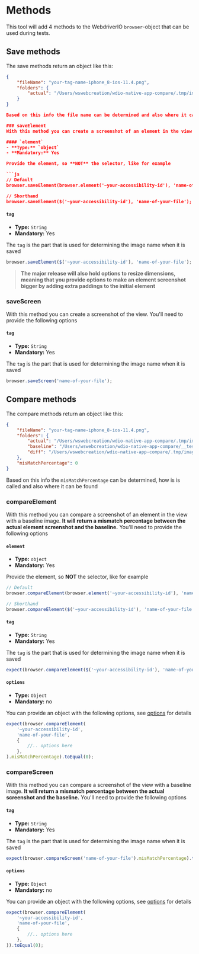 # Methods
This tool will add 4 methods to the WebdriverIO `browser`-object that can be used during tests.

## Save methods
The save methods return an object like this:

```json
{
    "fileName": "your-tag-name-iphone_8-ios-11.4.png",
    "folders": {
        "actual": "/Users/wswebcreation/wdio-native-app-compare/.tmp/image-compare/actual/iphone_8"
    }
}

Based on this info the file name can be determined and also where it can be found

### saveElement
With this method you can create a screenshot of an element in the view. You'll need to provide the following options

#### `element`
- **Type:** `object`
- **Mandatory:** Yes

Provide the element, so **NOT** the selector, like for example

```js
// Default
browser.saveElement(browser.element('~your-accessibility-id'), 'name-of-your-file');

// Shorthand
browser.saveElement($('~your-accessibility-id'), 'name-of-your-file');
```

#### `tag`
- **Type:** `String`
- **Mandatory:** Yes

The `tag` is the part that is used for determining the image name when it is saved

```js
browser.saveElement($('~your-accessibility-id'), 'name-of-your-file');
```

> **The major release will also hold options to resize dimensions, meaning that you provide options to make an element screenshot bigger by adding extra paddings to the initial element**

### saveScreen
With this method you can create a screenshot of the view. You'll need to provide the following options

#### `tag`
- **Type:** `String`
- **Mandatory:** Yes

The `tag` is the part that is used for determining the image name when it is saved

```js
browser.saveScreen('name-of-your-file');
```

## Compare methods
The compare methods return an object like this:

```json
{
    "fileName": "your-tag-name-iphone_8-ios-11.4.png",
    "folders": {
        "actual": "/Users/wswebcreation/wdio-native-app-compare/.tmp/image-compare/actual/iphone_8",
        "baseline": "/Users/wswebcreation/wdio-native-app-compare/__tests__/e2e/image-baseline/iphone_8",
        "diff": "/Users/wswebcreation/wdio-native-app-compare/.tmp/image-compare/diff/iphone_8"
    },
    "misMatchPercentage": 0
}
```

Based on this info the `misMatchPercentage` can be determined, how is is called and also where it can be found

### compareElement
With this method you can compare a screenshot of an element in the view with a baseline image. **It will return a mismatch percentage between the actual element screenshot and the baseline.**
You'll need to provide the following options

#### `element`
- **Type:** `object`
- **Mandatory:** Yes

Provide the element, so **NOT** the selector, like for example

```js
// Default
browser.compareElement(browser.element('~your-accessibility-id'), 'name-of-your-file');

// Shorthand
browser.compareElement($('~your-accessibility-id'), 'name-of-your-file');
```

#### `tag`
- **Type:** `String`
- **Mandatory:** Yes

The `tag` is the part that is used for determining the image name when it is saved

```js
expect(browser.compareElement($('~your-accessibility-id'), 'name-of-your-file')).toEqual(0);
```

#### `options`
- **Type:** `Object`
- **Mandatory:** no

You can provide an object with the following options, see [options](./OPTIONS.md#method-options) for details

```js
expect(browser.compareElement(
    '~your-accessibility-id',
    'name-of-your-file',
    {
        //.. options here
    },
).misMatchPercentage).toEqual(0);
```

### compareScreen
With this method you can compare a screenshot of the view with a baseline image. **It will return a mismatch percentage between the actual screenshot and the baseline.**
You'll need to provide the following options

#### `tag`
- **Type:** `String`
- **Mandatory:** Yes

The `tag` is the part that is used for determining the image name when it is saved

```js
expect(browser.compareScreen('name-of-your-file').misMatchPercentage).toEqual(0);
```

#### `options`
- **Type:** `Object`
- **Mandatory:** no

You can provide an object with the following options, see [options](./OPTIONS.md#method-options) for details

```js
expect(browser.compareElement(
    '~your-accessibility-id',
    'name-of-your-file',
    {
        //.. options here
    },
)).toEqual(0);
```
